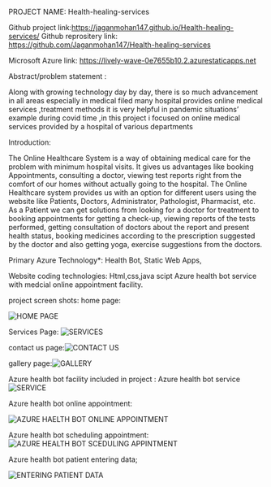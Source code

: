  PROJECT NAME: Health-healing-services
 
Github project link:https://jaganmohan147.github.io/Health-healing-services/
Github reprositery link: https://github.com/Jaganmohan147/Health-healing-services

Microsoft Azure link: https://lively-wave-0e7655b10.2.azurestaticapps.net

Abstract/problem statement :

Along with growing technology day by day, there is so much advancement in all areas especially in medical filed many hospital provides online medical services ,treatment methods it is very helpful in pandemic situations’ example during covid time ,in this project i focused on online medical services provided by a hospital of various departments

Introduction:

The Online Healthcare System is a way of obtaining medical care for the problem with minimum hospital visits. It gives us advantages like booking Appointments, consulting a doctor, viewing test reports right from the comfort of our homes without actually going to the hospital. The Online Healthcare system provides us with an option for different users using the website like Patients, Doctors, Administrator, Pathologist, Pharmacist, etc. As a Patient we can get solutions from looking for a doctor for treatment to booking appointments for getting a check-up, viewing reports of the tests performed, getting consultation of doctors about the report and present health status, booking medicines according to the prescription suggested by the doctor and also getting yoga, exercise suggestions from the doctors.

Primary Azure Technology*:
Health Bot, Static Web Apps,

Website coding technologies:
Html,css,java scipt
Azure health bot service with medcial online appointment facility.

project screen shots:
home page:

![HOME PAGE](https://user-images.githubusercontent.com/108005823/205590461-e47590d4-bd63-41ed-9459-a37e665f1b0e.png)
 
 Services Page:
 ![SERVICES](https://user-images.githubusercontent.com/108005823/205590565-8b8ee90d-1882-460c-bf68-96a787610aa9.png)

contact us page:![CONTACT US](https://user-images.githubusercontent.com/108005823/205590610-da1585b5-3b1b-40bc-924a-22fc0e4cc7dd.png)

gallery page:![GALLERY](https://user-images.githubusercontent.com/108005823/205590658-b4933a7d-3641-4c86-a852-2b0f7fa18314.png)

Azure health bot facility  included in project :
Azure health bot service
![SERVICE](https://user-images.githubusercontent.com/108005823/205590850-b4a07873-8e90-46c0-a4b7-d073302be9bf.png)

Azure health bot online appointment:

![AZURE HAELTH BOT ONLINE APPOINTMENT](https://user-images.githubusercontent.com/108005823/205590964-b776dd31-d497-45a8-a09a-1a66dd833980.png)


Azure health bot scheduling appointment:
![AZURE HEALTH BOT SCEDULING APPINTMENT](https://user-images.githubusercontent.com/108005823/205591048-3af96cda-eb5a-4edc-9c68-2669ea08826b.png)

Azure health bot patient entering data;

![ENTERING PATIENT DATA](https://user-images.githubusercontent.com/108005823/205591126-7e3791d0-39d6-4b7a-b347-39fc4cb1f61f.png)
